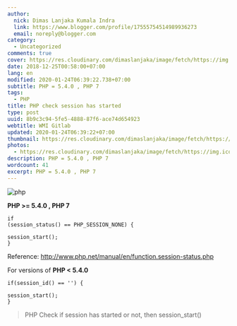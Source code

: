 ```yaml
---
author:
  nick: Dimas Lanjaka Kumala Indra
  link: https://www.blogger.com/profile/17555754514989936273
  email: noreply@blogger.com
category:
  - Uncategorized
comments: true
cover: https://res.cloudinary.com/dimaslanjaka/image/fetch/https://img.icons8.com/metro/1600/php.png
date: 2018-12-25T00:58:00+07:00
lang: en
modified: 2020-01-24T06:39:22.738+07:00
subtitle: PHP = 5.4.0 , PHP 7
tags:
  - PHP
title: PHP check session has started
type: post
uuid: 8b9c3c94-5fe5-4888-87f6-ace74d654923
webtitle: WMI Gitlab
updated: 2020-01-24T06:39:22+07:00
thumbnail: https://res.cloudinary.com/dimaslanjaka/image/fetch/https://img.icons8.com/metro/1600/php.png
photos:
  - https://res.cloudinary.com/dimaslanjaka/image/fetch/https://img.icons8.com/metro/1600/php.png
description: PHP = 5.4.0 , PHP 7
wordcount: 41
excerpt: PHP = 5.4.0 , PHP 7
---
```


<img src="https://res.cloudinary.com/dimaslanjaka/image/fetch/https://img.icons8.com/metro/1600/php.png" title="php" alt="php"><p>    <strong>PHP &gt;= 5.4.0 , PHP 7</strong></p><pre><code>if (session_status() == PHP_SESSION_NONE) {<br>    session_start();<br>}</code></pre><p>    Reference:     <a href="//www.php.net/manual/en/function.session-status.php" rel="nofollow noreferrer">        http://www.php.net/manual/en/function.session-status.php     </a></p><p>    For versions of <strong>PHP &lt; 5.4.0</strong></p><pre><code>if(session_id() == '') {<br>    session_start();<br>}</code></pre> <blockquote>PHP Check if session has started or not, then session_start()</blockquote>